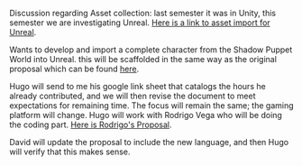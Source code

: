 Discussion regarding Asset collection: last semester it was in Unity, this semester we are investigating Unreal.  [Here is a link to asset import for Unreal](https://dev.epicgames.com/documentation/en-us/unreal-engine/importing-assets-directly-into-unreal-engine).

Wants to develop and import a complete character from the Shadow Puppet World into Unreal.  this will be scaffolded in the same way as the original proposal which can be found [here](https://docs.google.com/document/d/1D0gLshPyi1vUYD-bbPJFFzqs0kgrPUw-iIuQubf28-I/edit?usp=sharing).

Hugo will send to me his google link sheet that catalogs the hours he already contributed, and we will then revise the document to meet expectations for remaining time.  The focus will remain the same; the gaming platform will change.  Hugo will work with Rodrigo Vega who will be doing the coding part.  [Here is Rodrigo's Proposal](https://github.com/CHI-CityTech/Unreal-BSP/blob/main/Proposals/Vega-R-Internship%20Proposal.md).

David will update the proposal to include the new language, and then Hugo will verify that this makes sense.  
